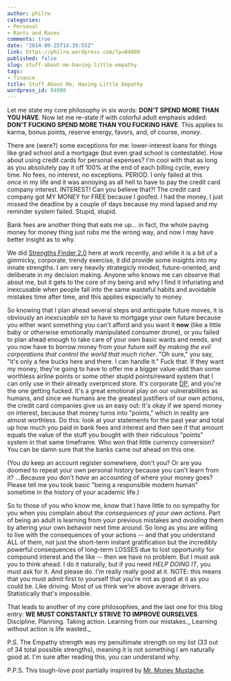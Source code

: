 ```yaml
---
author: philrw
categories:
- Personal
- Rants and Raves
comments: true
date: "2014-09-25T14:39:55Z"
link: https://philrw.wordpress.com/?p=84980
published: false
slug: stuff-about-me-having-little-empathy
tags:
- finance
title: Stuff About Me, Having Little Empathy
wordpress_id: 84980
---
```


Let me state my core philosophy in six words: **DON'T SPEND MORE THAN YOU HAVE**. Now let me re-state if with colorful adult emphasis added: **DON'T FUCKING SPEND MORE THAN YOU FUCKING HAVE**. This applies to karma, bonus points, reserve energy, favors, and, of course, _money_.

There are (were?) some exceptions for me: lower-interest loans for things like grad school and a mortgage (but even grad school is contestable). How about using credit cards for personal expenses? I'm cool with that as long as you absolutely pay it off 100% at the end of each billing cycle, every time. No fees, no interest, no exceptions. PERIOD. I only failed at this _once_ in my life and it was annoying as all hell to have to pay the credit card company interest. INTEREST! Can you believe that?! The credit card company got MY MONEY for FREE because I goofed. I had the money, I just missed the deadline by a couple of days because my mind lapsed and my reminder system failed. Stupid, stupid.

Bank fees are another thing that eats me up... in fact, the whole paying money for money thing just rubs me the wrong way, and now I may have better insight as to why.<!--more-->

We did [Strengths Finder 2.0](http://www.strengthsfinder.com/) here at work recently, and while it is a bit of a gimmicky, corporate, trendy exercise, it did provide some insights into my innate strengths. I am very heavily strategicly minded, future-oriented, and deliberate in my decision making. Anyone who knows me can observe that about me, but it gets to the core of my being and why I find it infuriating and inexcusable when people fall into the same wasteful habits and avoidable mistakes time after time, and this applies especially to money.

So knowing that I plan ahead several steps and anticipate future moves, it is obviously an _inexcusable sin_ to have to mortgage your own future because you either want something you can't afford and you want it **now** (like a little baby or otherwise emotionally manipulated consumer drone), or you failed to plan ahead enough to take care of your own basic wants and needs, and you now have to borrow money from your future self _by making the evil corporations that control the world that much richer_. "Oh sure," you say, "it's only a few bucks here and there. I can handle it." Fuck that. If they want my money, they're going to have to offer me a bigger value-add than some worthless airline points or some other stupid points/reward system that I can only use in their already overpriced store. It's corporate [DP](http://www.urbandictionary.com/define.php?term=dp), and you're the one getting fucked. It's a great emotional play on our vulnerabilities as humans, and since we humans are the greatest justifiers of our own actions, the credit card companies give us an easy out: It's okay if we spend money on interest, because that money turns into "points," which in reality are almost worthless. Do this: look at your statements for the past year and total up how much you paid in bank fees and interest and then see if that amount equals the value of the stuff you bought with their ridiculous "points" system in that same timeframe. Who won that little currency conversion? You can be damn sure that the banks came out ahead on this one.

(You _do_ keep an account register somewhere, don't you? Or are you doomed to repeat your own personal history because you can't learn from it? ...Because you don't _have_ an accounting of where your money goes? Please tell me you took basic "being a responsible modern human" sometime in the history of your academic life.)

So to those of you who know me, know that I have little to no sympathy for you when you complain about the _consequences of your own actions_. Part of being an adult is learning from your previous mistakes and _avoiding_ them by altering your own behavior next time around. So long as you are willing to live with the consequences of your actions -- and that you understand ALL of them, not just the short-term instant gratification but the incredibly powerful consequences of long-term LOSSES due to lost opportunity for compound interest and the like -- then we have no problem. But I must ask you to think ahead. I do it naturally, but if you need _HELP DOING IT_, you must ask for it. And please do. I'm really really good at it. NOTE: this means that you must admit first to yourself that you're not as good at it as you could be. Like driving. Most of us think we're above average drivers. Statistically that's impossible.

That leads to another of my core philosophies, and the last one for this blog entry: **WE MUST CONSTANTLY STRIVE TO IMPROVE OURSELVES**. Discipline. Planning. Taking action. Learning from our mistakes._ Learning without action is life wasted._

P.S. The Empathy strength was my penultimate strength on my list (33 out of 34 total possible strengths), meaning it is not something I am naturally good at. I'm sure after reading this, you can understand why.

P.P.S. This tough-love post partially inspired by [Mr. Money Mustache](http://www.mrmoneymustache.com/).
